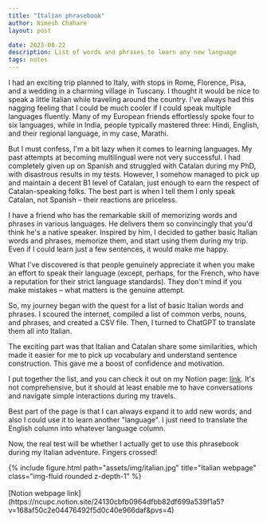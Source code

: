 ```yaml
---
title: "Italian phrasebook"
author: Nimesh Chahare
layout: post

date: 2023-08-22
description: List of words and phrases to learn any new language
tags: notes
---
```


I had an exciting trip planned to Italy, with stops in Rome, Florence, Pisa, and a wedding in a charming village in Tuscany. I thought it would be nice to speak a little Italian while traveling around the country. I've always had this nagging feeling that I could be much cooler if I could speak multiple languages fluently. Many of my European friends effortlessly spoke four to six languages, while in India, people typically mastered three: Hindi, English, and their regional language, in my case, Marathi.

But I must confess, I'm a bit lazy when it comes to learning languages. My past attempts at becoming multilingual were not very successful. I had completely given up on Spanish and struggled with Catalan during my PhD, with disastrous results in my tests. However, I somehow managed to pick up and maintain a decent B1 level of Catalan, just enough to earn the respect of Catalan-speaking folks. The best part is when I tell them I only speak Catalan, not Spanish – their reactions are priceless.

I have a friend who has the remarkable skill of memorizing words and phrases in various languages. He delivers them so convincingly that you'd think he's a native speaker. Inspired by him, I decided to gather basic Italian words and phrases, memorize them, and start using them during my trip. Even if I could learn just a few sentences, it would make me happy.

What I've discovered is that people genuinely appreciate it when you make an effort to speak their language (except, perhaps, for the French, who have a reputation for their strict language standards). They don't mind if you make mistakes – what matters is the genuine attempt.

So, my journey began with the quest for a list of basic Italian words and phrases. I scoured the internet, compiled a list of common verbs, nouns, and phrases, and created a CSV file. Then, I turned to ChatGPT to translate them all into Italian.

The exciting part was that Italian and Catalan share some similarities, which made it easier for me to pick up vocabulary and understand sentence construction. This gave me a boost of confidence and motivation.

I put together the list, and you can check it out on my Notion page: [link](https://ncupc.notion.site/24130cbfb0964dfbb82df699a539f1a5?v=168af50c2e04476492f5d0c40e966daf&pvs=4). It's not comprehensive, but it should at least enable me to have conversations and navigate simple interactions during my travels.

Best part of the page is that I can always expand it to add new words, and also I could use it to learn another "language". I just need to translate the English column into whatever language column. 

Now, the real test will be whether I actually get to use this phrasebook during my Italian adventure. Fingers crossed!


<div class="row justify-content-sm-center">
{% include figure.html path="assets/img/italian.jpg" title="Italian webpage" class="img-fluid rounded z-depth-1" %}
</div>
<br>
[Notion webpage link](https://ncupc.notion.site/24130cbfb0964dfbb82df699a539f1a5?v=168af50c2e04476492f5d0c40e966daf&pvs=4)